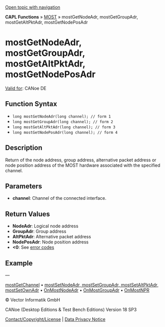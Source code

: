 [Open topic with navigation](../../../../../CANoeDEFamily.htm#Topics/CAPLFunctions/MOST/Functions/CAPLfunctionMOSTGetNodeAdr.md)

**CAPL Functions** » [MOST](../CAPLfunctionsMOSTOverview.md) » mostGetNodeAdr, mostGetGroupAdr, mostGetAltPktAdr, mostGetNodePosAdr

# mostGetNodeAdr, mostGetGroupAdr, mostGetAltPktAdr, mostGetNodePosAdr

[Valid for](../../../Shared/FeatureAvailability.md): CANoe DE

## Function Syntax

- `long mostGetNodeAdr(long channel); // form 1`
- `long mostGetGroupAdr(long channel); // form 2`
- `long mostGetAltPktAdr(long channel); // form 3`
- `long mostGetNodePosAdr(long channel); // form 4`

## Description

Return of the node address, group address, alternative packet address or node position address of the MOST hardware associated with the specified channel.

## Parameters

- **channel**: Channel of the connected interface.

## Return Values

- **NodeAdr**: Logical node address
- **GroupAdr**: Group address
- **AltPktAdr**: Alternative packet address
- **NodePosAdr**: Node position address
- **<0**: See [error codes](../CAPLfunctionsMOSTErrorCodes.md)

## Example

—

[mostGetChannel](CAPLfunctionMOSTGetChannel.md) • [mostSetNodeAdr, mostSetGroupAdr, mostSetAltPktAdr, mostSetOwnAdr](CAPLfunctionMOSTSetNodeAdr.md) • [OnMostNodeAdr](../EventProcedures/CAPLfunctionOnMOSTNodeAdr.md) • [OnMostGroupAdr](../EventProcedures/CAPLfunctionOnMOSTGroupAdr.md) • [OnMostNPR](../EventProcedures/CAPLfunctionOnMOSTNPR.md)

© Vector Informatik GmbH

CANoe (Desktop Editions & Test Bench Editions) Version 18 SP3

[Contact/Copyright/License](../../../Shared/ContactCopyrightLicense.md) | [Data Privacy Notice](https://www.vector.com/int/en/company/get-info/privacy-policy/)